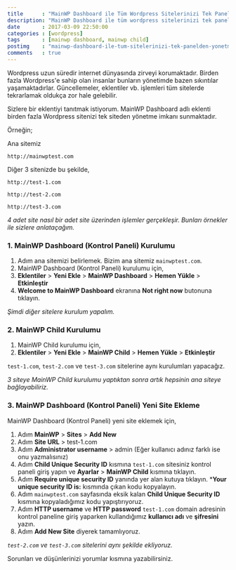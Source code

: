 ```yaml
---
title      : "MainWP Dashboard ile Tüm Wordpress Sitelerinizi Tek Panelden Yönetme İmkanı"
description: "MainWP Dashboard ile tüm wordpress sitelerinizi tek panelden yönetme imkanı sunmaktadır. Güncellemeleri, eklentileri tek seferde kurabilirsiniz."
date       : 2017-03-09 22:50:00
categories : [wordpress]
tags       : [mainwp dashboard, mainwp child]
postimg    : "mainwp-dashboard-ile-tum-sitelerinizi-tek-panelden-yonetme-imkani.webp"
comments   : true
---
```


Wordpress uzun süredir internet dünyasında zirveyi korumaktadır. Birden fazla Wordpress'e sahip olan insanlar bunların yönetimde bazen sıkıntılar yaşamaktadırlar. Güncellemeler, eklentiler vb. işlemleri tüm sitelerde tekrarlamak oldukça zor hale gelebilir. 

Sizlere bir eklentiyi tanıtmak istiyorum. MainWP Dashboard adlı eklenti birden fazla Wordpress sitenizi tek siteden yönetme imkanı sunmaktadır. 

Örneğin;

Ana sitemiz

`http://mainwptest.com`

Diğer 3 sitenizde bu şekilde,

`http://test-1.com`

`http://test-2.com`

`http://test-3.com`

*4 adet site nasıl bir adet site üzerinden işlemler gerçekleşir. Bunları örnekler ile sizlere anlataçağım.*

### 1. MainWP Dashboard (Kontrol Paneli) Kurulumu

1. Adım ana sitemizi belirlemek. Bizim ana sitemiz `mainwptest.com`.
2. MainWP Dashboard (Kontrol Paneli) kurulumu için,
3. **Eklentiler** > **Yeni Ekle** > **MainWP Dashboard** > **Hemen Yükle** > **Etkinleştir**
4. **Welcome to MainWP Dashboard** ekranına **Not right now** butonuna tıklayın.

*Şimdi diğer sitelere kurulum yapalım.*

### 2. MainWP Child Kurulumu

1. MainWP Child kurulumu için,
2. **Eklentiler** > **Yeni Ekle** > **MainWP Child** > **Hemen Yükle** > **Etkinleştir**

`test-1.com`, `test-2.com` ve `test-3.com` sitelerine aynı kurulumları yapacağız. 

*3 siteye MainWP Child kurulumu yaptıktan sonra artık hepsinin ana siteye bağlayabiliriz.*

### 3. MainWP Dashboard (Kontrol Paneli) Yeni Site Ekleme

MainWP Dashboard (Kontrol Paneli) yeni site eklemek için,

1. Adım **MainWP** > **Sites** > **Add New**
2. Adım **Site URL** > test-1.com
3. Adım **Administrator username** > admin (Eğer kullanıcı adınız farklı ise onu yazmalısınız)
4. Adım **Child Unique Security ID** kısmına `test-1.com` sitesiniz kontrol paneli giriş yapın ve **Ayarlar** > **MainWP Child** kısmına tıklayın. 
5. Adım **Require unique security ID** yanında yer alan kutuya tıklayın. ***Your unique security ID is:** kısmında çıkan kodu kopyalayın. 
6. Adım `mainwptest.com` sayfasında eksik kalan **Child Unique Security ID** kısmına kopyaladığımız kodu yapıştırıyoruz. 
7. Adım **HTTP username** ve **HTTP password** `test-1.com` domain adresinin kontrol paneline giriş yaparken kullandığımız **kullanıcı adı** ve **şifresini** yazın.
8. Adım **Add New Site** diyerek tamamlıyoruz. 

*`test-2.com` ve `test-3.com` sitelerini aynı şekilde ekliyoruz.*

Sorunları ve düşünlerinizi yorumlar kısmına yazabilirsiniz. 